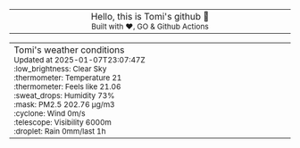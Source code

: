 
<div align="center">
<table>
<tbody>
<td align="center">
<img width="2000" height="0"><br>
Hello, this is Tomi's github 👋<br>
<sup>Built with ❤️, GO & Github Actions</sup><br>
<img width="2000" height="0">
</td>
</tbody>
</table>
</div>
<table>
<tbody>
<td align="left">
<img width="2000" height="0"><br>
Tomi's weather conditions<br>
<sup>Updated at 2025-01-07T23:07:47Z</sup><br>
<sup>:low_brightness: Clear Sky</sup><br>
<sup>:thermometer: Temperature 21 </sup><br>
<sup>:thermometer: Feels like 21.06</sup><br>
<sup>:sweat_drops: Humidity 73%</sup><br>
<sup>:mask: PM2.5 202.76 μg/m3</sup><br>
<sup>:cyclone: Wind 0m/s </sup><br>
<sup>:telescope: Visibility 6000m </sup><br>
<sup>:droplet: Rain 0mm/last 1h </sup><br>
<img width="2000" height="0">
</td>
<td align="left">
<img width="2000" height="0"><br>
<br>
<img width="2000" height="0">
</td>
</tbody>
</table>
</div>
    